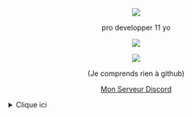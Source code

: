 <p align="center">  
<img src="https://cdn.discordapp.com/attachments/859544266165583872/864952034821275668/zzzzzzzzzzzz.gif">
</p>
<p align="center">
     pro developper 11 yo
<p align="center">  
<img src="https://komarev.com/ghpvc/?username=DictateurMaxou&color=grey">
</p>
    <p align="center">
  <img src="https://discord.c99.nl/widget/theme-4/875041611732631584.png" />
</p>
<p align="center">
(Je comprends rien à github)
<p align="center">
    <a href="https://discord.gg/mTS6AwvjzH">Mon Serveur Discord</a>

<details>
  <summary>Clique ici</summary>
<details>
  <summary>Réseaux</summary>
    <p align="center">
    Résaux Sociaux :
<p align="center"> 
    ﹒
    <a href="https://www.youtube.com/channel/...">Youtube</a>
    ﹒
    <a href="https://www.instagram.com/mojo.lua/">Instagram</a>
    ﹒
</p>
</details>
<details>
  <summary>Contacter</summary>
    <p align="center">
    Pour me contacter :
<p align="center"> 
    ﹒
    <a href="https://discord.com/users/875041611732631584">Discord</a>
    ﹒
    <a href="https://t.me/soon">Telegram</a>
    ﹒
<p align="center">
Ajoutez moi sur discord
</p>
</details>
<details>
  <summary>Aide</summary>
    <p align="center">
    -----------------
<p align="center"> 
    ﹒
    <a href="https://cdn.discordapp.com/attachments/892689023443800065/894465011186024448/image0.jpg">Photo de lele</a>
    ﹒
    <a href="https://discord.gg/mTS6AwvjzH">serveur discord</a>
    ﹒
</p>
</details>

<details>
  <summary>Stats</summary>
  <img src="https://github-readme-stats.vercel.app/api?username=apo93&show_icons=true&count_private=true&hide_title=true">
  <img src="https://github-readme-stats.vercel.app/api/top-langs/?username=apo93">
</details>
</details>
